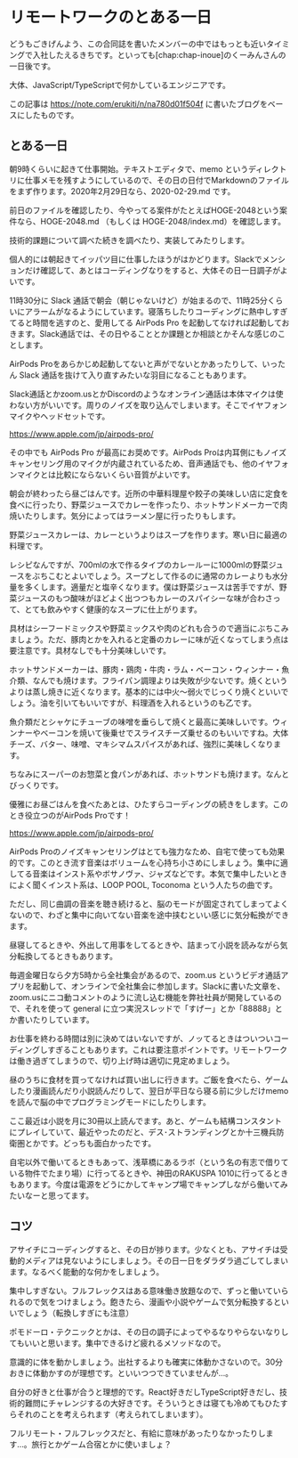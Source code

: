 # リモートワークのとある一日

どうもごきげんよう、この合同誌を書いたメンバーの中ではもっとも近いタイミングで入社したえるきちです。といっても[chap:chap-inoue]のくーみんさんの一日後です。

大体、JavaScript/TypeScriptで何かしているエンジニアです。

この記事は https://note.com/erukiti/n/na780d01f504f に書いたブログをベースにしたものです。

## とある一日

朝9時くらいに起きて仕事開始。テキストエディタで、memo というディレクトリに仕事メモを残すようにしているので、その日の日付でMarkdownのファイルをまず作ります。2020年2月29日なら、2020-02-29.md です。

前日のファイルを確認したり、今やってる案件がたとえばHOGE-2048という案件なら、HOGE-2048.md （もしくは HOGE-2048/index.md）を確認します。

技術的課題について調べた続きを調べたり、実装してみたりします。

個人的には朝起きてイッパツ目に仕事したほうがはかどります。Slackでメンションだけ確認して、あとはコーディングなりをすると、大体その日一日調子がよいです。

11時30分に Slack 通話で朝会（朝じゃないけど）が始まるので、11時25分くらいにアラームがなるようにしています。寝落ちしたりコーディングに熱中しすぎてると時間を逃すのと、愛用してる AirPods Pro を起動してなければ起動しておきます。Slack通話では、その日やることとか課題とか相談とかそんな感じのことします。

AirPods Proをあらかじめ起動してないと声がでないとかあったりして、いったん Slack 通話を抜けて入り直すみたいな羽目になることもあります。

Slack通話とかzoom.usとかDiscordのようなオンライン通話は本体マイクは使わない方がいいです。周りのノイズを取り込んでしまいます。そこでイヤフォンマイクやヘッドセットです。

https://www.apple.com/jp/airpods-pro/

その中でも AirPods Pro が最高にお奨めです。AirPods Proは内耳側にもノイズキャンセリング用のマイクが内蔵されているため、音声通話でも、他のイヤフォンマイクとは比較にならないくらい音質がよいです。

朝会が終わったら昼ごはんです。近所の中華料理屋や餃子の美味しい店に定食を食べに行ったり、野菜ジュースでカレーを作ったり、ホットサンドメーカーで肉焼いたりします。気分によってはラーメン屋に行ったりもします。

野菜ジュースカレーは、カレーというよりはスープを作ります。寒い日に最適の料理です。

レシピなんですが、700mlの水で作るタイプのカレールーに1000mlの野菜ジュースをぶちこむとよいでしょう。スープとして作るのに通常のカレーよりも水分量を多くします。適量だと塩辛くなります。僕は野菜ジュースは苦手ですが、野菜ジュースのもつ酸味がほどよく出つつもカレーのスパイシーな味が合わさって、とても飲みやすく健康的なスープに仕上がります。

具材はシーフードミックスや野菜ミックスや肉のどれも合うので適当にぶちこみましょう。ただ、豚肉とかを入れると定番のカレーに味が近くなってしまう点は要注意です。具材なしでも十分美味しいです。

ホットサンドメーカーは、豚肉・鶏肉・牛肉・ラム・ベーコン・ウィンナー・魚介類、なんでも焼けます。フライパン調理よりは失敗が少ないです。焼くというよりは蒸し焼きに近くなります。基本的には中火〜弱火でじっくり焼くといいでしょう。油を引いてもいいですが、料理酒を入れるというのも乙です。

魚介類だとシャケにチューブの味噌を垂らして焼くと最高に美味しいです。ウィンナーやベーコンを焼いて後乗せでスライスチーズ乗せるのもいいですね。大体チーズ、バター、味噌、マキシマムスパイスがあれば、強烈に美味しくなります。

ちなみにスーパーのお惣菜と食パンがあれば、ホットサンドも焼けます。なんとびっくりです。

優雅にお昼ごはんを食べたあとは、ひたすらコーディングの続きをします。このとき役立つのがAirPods Proです！

https://www.apple.com/jp/airpods-pro/

AirPods Proのノイズキャンセリングはとても強力なため、自宅で使っても効果的です。このとき流す音楽はボリュームを心持ち小さめにしましょう。集中に適してる音楽はインスト系やボサノヴァ、ジャズなどです。本気で集中したいときによく聞くインスト系は、LOOP POOL, Toconoma という人たちの曲です。

ただし、同じ曲調の音楽を聴き続けると、脳のモードが固定されてしまってよくないので、わざと集中に向いてない音楽を途中挟むといい感じに気分転換ができます。

昼寝してるときや、外出して用事をしてるときや、詰まって小説を読みながら気分転換してるときもあります。

毎週金曜日なら夕方5時から全社集会があるので、zoom.us というビデオ通話アプリを起動して、オンラインで全社集会に参加します。Slackに書いた文章を、zoom.usにニコ動コメントのように流し込む機能を弊社社員が開発しているので、それを使って general に立つ実況スレッドで「すげー」とか「88888」とか書いたりしています。

お仕事を終わる時間は別に決めてはいないですが、ノッてるときはついついコーディングしすぎることもあります。これは要注意ポイントです。リモートワークは働き過ぎてしまうので、切り上げ時は適切に見定めましょう。

昼のうちに食材を買ってなければ買い出しに行きます。ご飯を食べたら、ゲームしたり漫画読んだり小説読んだりして、翌日が平日なら寝る前に少しだけmemoを読んで脳の中でプログラミングモードにしたりします。

ここ最近は小説を月に30冊以上読んでます。あと、ゲームも結構コンスタントにプレイしていて、最近やったのだと、デス･ストランディングとか十三機兵防衛圏とかです。どっちも面白かったです。

自宅以外で働いてるときもあって、浅草橋にあるラボ（という名の有志で借りている物件でたまり場）に行ってるときや、神田のRAKUSPA 1010に行ってるときもあります。今度は電源をどうにかしてキャンプ場でキャンプしながら働いてみたいなーと思ってます。

## コツ

アサイチにコーディングすると、その日が捗ります。少なくとも、アサイチは受動的メディアは見ないようにしましょう。その日一日をダラダラ過ごしてしまいます。なるべく能動的な何かをしましょう。

集中しすぎない。フルフレックスはある意味働き放題なので、ずっと働いていられるので気をつけましょう。飽きたら、漫画や小説やゲームで気分転換するといいでしょう（転換しすぎにも注意）

ポモドーロ・テクニックとかは、その日の調子によってやるなりやらないなりしてもいいと思います。集中できるけど疲れるメソッドなので。

意識的に体を動かしましょう。出社するよりも確実に体動かさないので。30分おきに体動かすのが理想です。といいつつできていませんが…。

自分の好きと仕事が合うと理想的です。React好きだしTypeScript好きだし、技術的難問にチャレンジするの大好きです。そういうときは寝ても冷めてもひたすらそれのことを考えられます（考えられてしまいます）。

フルリモート・フルフレックスだと、有給に意味があったりなかったりします…。旅行とかゲーム合宿とかに使いましょ？
